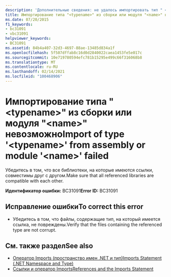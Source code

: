 ```yaml
---
description: 'Дополнительные сведения: не удалось импортировать тип " <typename> " из сборки или модуля " <name> "'
title: Импортирование типа "<typename>" из сборки или модуля "<name>" невозможно
ms.date: 07/20/2015
f1_keywords:
- bc31091
- vbc31091
helpviewer_keywords:
- BC31091
ms.assetid: 84b4a407-32d3-4697-88ae-13485d834a1f
ms.openlocfilehash: 5f507dffab8c16d0d2840022caea1453fe5e017c
ms.sourcegitcommit: 10e719780594efc781b15295e499c66f316068b8
ms.translationtype: MT
ms.contentlocale: ru-RU
ms.lasthandoff: 02/14/2021
ms.locfileid: "100468906"
---
```

# <a name="import-of-type-typename-from-assembly-or-module-name-failed"></a><span data-ttu-id="a4ad3-103">Импортирование типа "\<typename>" из сборки или модуля "\<name>" невозможно</span><span class="sxs-lookup"><span data-stu-id="a4ad3-103">Import of type '\<typename>' from assembly or module '\<name>' failed</span></span>

<span data-ttu-id="a4ad3-104">Убедитесь в том, что все библиотеки, на которые имеются ссылки, совместимы друг с другом.</span><span class="sxs-lookup"><span data-stu-id="a4ad3-104">Make sure that all referenced libraries are compatible with each other.</span></span>  
  
 <span data-ttu-id="a4ad3-105">**Идентификатор ошибки:** BC31091</span><span class="sxs-lookup"><span data-stu-id="a4ad3-105">**Error ID:** BC31091</span></span>  
  
## <a name="to-correct-this-error"></a><span data-ttu-id="a4ad3-106">Исправление ошибки</span><span class="sxs-lookup"><span data-stu-id="a4ad3-106">To correct this error</span></span>  
  
- <span data-ttu-id="a4ad3-107">Убедитесь в том, что файлы, содержащие тип, на который имеется ссылка, не повреждены.</span><span class="sxs-lookup"><span data-stu-id="a4ad3-107">Verify that the files containing the referenced type are not corrupt.</span></span>  
  
## <a name="see-also"></a><span data-ttu-id="a4ad3-108">См. также раздел</span><span class="sxs-lookup"><span data-stu-id="a4ad3-108">See also</span></span>

- [<span data-ttu-id="a4ad3-109">Оператор Imports (пространство имен .NET и тип)</span><span class="sxs-lookup"><span data-stu-id="a4ad3-109">Imports Statement (.NET Namespace and Type)</span></span>](../language-reference/statements/imports-statement-net-namespace-and-type.md)
- [<span data-ttu-id="a4ad3-110">Ссылки и оператор Imports</span><span class="sxs-lookup"><span data-stu-id="a4ad3-110">References and the Imports Statement</span></span>](../programming-guide/program-structure/references-and-the-imports-statement.md)
